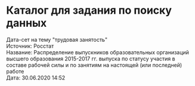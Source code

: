 <h1> Каталог для задания по поиску данных </h1>
Дата-сет на тему "трудовая занятость" <br>
Источник: Росстат <br>
Название: Распределение выпускников образовательных организаций высшего образования  2015-2017 гг. выпуска по статусу участия в составе рабочей силы и по занятиям на настоящей (или последней) работе <br>
Дата: 30.06.2020 14:52 <br>
